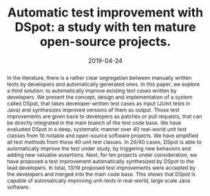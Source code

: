 ---
title: "Automatic test improvement with DSpot: a study with ten mature open-source projects."
date: 2019-04-24
authors: "Benjamin Danglot, Oscar Luis Vera-Pérez, Benoit Baudry & Martin Monperrus "
tags: ["Test improvement",
    "Junit test",
    "Pull request empirical study"]
abstract: "In the literature, there is a rather clear segregation between manually written tests by developers and automatically generated ones. In this paper, we explore a third solution: to automatically improve existing test cases written by developers. We present the concept, design and implementation of a system called DSpot, that takes developer-written test cases as input (JUnit tests in Java) and synthesizes improved versions of them as output. Those test improvements are given back to developers as patches or pull requests, that can be directly integrated in the main branch of the test code base. We have evaluated DSpot in a deep, systematic manner over 40 real-world unit test classes from 10 notable and open-source software projects. We have amplified all test methods from those 40 unit test classes. In 26/40 cases, DSpot is able to automatically improve the test under study, by triggering new behaviors and adding new valuable assertions. Next, for ten projects under consideration, we have proposed a test improvement automatically synthesized by DSpot to the lead developers. In total, 13/19 proposed test improvements were accepted by the developers and merged into the main code base. This shows that DSpot is capable of automatically improving unit-tests in real-world, large scale Java software."
venue: "Empirical Software Engineering 24, 2603–2635 (2019). https://doi.org/10.1007/s10664-019-09692-y"
draft: false
link: "https://link.springer.com/article/10.1007/s10664-019-09692-y"
---